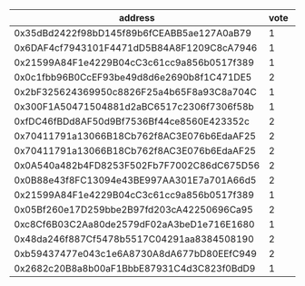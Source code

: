 address|vote|timestamp|signature
---|---|---|---
0x35dBd2422f98bD145f89b6fCEABB5ae127A0aB79|1|1599220024|0x39340e7321e54766be339b6e0cfd28000b44b05d4754515cb20afafdecc072707a59335975d69b7904fac31c233edd2aa89b606965fdaf3a4cb1b2431a18c5c41c
0x6DAF4cf7943101F4471dD5B84A8F1209C8cA7946|1|1599220069|0x7cb7290a0957e8905138f63f815255a428ce7dde5520c6fa600217a07e1ca3fb5eab4e3870e146bc5df383e4f4d83b6d10444b76761d6d57d481e37a01e23c7e1c
0x21599A84F1e4229B04cC3c61cc9a856b0517f389|1|1599225905|0xaf45eaffca24ad762595a0d97af0fa91e0f499a06c17845c88d356d7299779e823dc72c39d805fa069129671031ccb431208ab7175dd656cff7c7fb27db6a8931b
0x0c1fbb96B0CcEF93be49d8d6e2690b8f1C471DE5|2|1599228825|0x68a64af6d03256b6719cb8bdc61baf51b7fae4219defd4f30c01523dd956b58567253d1b5dbf4ebfccbeefd052713ca5572a0263b93d2f7c9cec47596a0f8e621c
0x2bF325624369950c8826F25a4b65F8a93C8a704C|1|1599228906|0x4a30a6a7e28e9142421f598e81dfc6097bd5a64d8e8f07494bd1699c65247f7f48481ed1a685ee52835b5e52e777ab906d881234dc0a990569a92c271049e9a81b
0x300F1A50471504881d2aBC6517c2306f7306f58b|1|1599228971|0xf079588d135d1111886c40cbfd196f60f4a68152e6ce995517ec16f5277b22d97db763f1e17fc7e9d95685a79d2c046795141bb8a24ffb4ff89ebf00a83643471b
0xfDC46fBDd8AF50d9Bf7536Bf44ce8560E423352c|2|1599229465|0x330c34468872a938da2c21631efee90dcb3d9c8e2ecbd9555f578b160053ee195bb832166d7f896bc2c62cc001325cff0e9c49e3e4b6b018ddc7c4acd7ff12b41c
0x70411791a13066B18Cb762f8AC3E076b6EdaAF25|2|1599229636|0x4b0237b84f532a51f3018b999834210273b98a429c6c1e7edcb8eb40425bbf7676f8cc8533f887d18077fcb764405678ceae8766d724ebc7123215ba32c258fe1c
0x70411791a13066B18Cb762f8AC3E076b6EdaAF25|2|1599229713|0x3fa641b8752276e87d97ba8abf1de89db4f62fa02e0724f691deccab88842b4945d3c3eb6b220a0f0cfa7352dc0ed17070ad9059b4e198be6faa543c24cca64b1c
0x0A540a482b4FD8253F502Fb7F7002C86dC675D56|2|1599229728|0xad9db108a47e65634bf48dd24ade7d14c4dfb49629111cb3b7dc609d2ae260270e36f399977820c6ea103af2b8829c91fe25b221eddc1900f7d706e9b439b11a1b
0x0B88e43f8FC13094e43BE997AA301E7a701A66d5|2|1599230142|0x8f21608f8b73707d4384c6c1dcc9d374ae3158e0004880e112a02d06d955fed96051e379103b9a542c25a40922ce1577f04ca6f5fcb0f23a7a814f18242892721b
0x21599A84F1e4229B04cC3c61cc9a856b0517f389|1|1599231100|0x8aee36a2eecf011b45cc3451e5fe367984c03bf2f55c3e723442edd34907c4c7374749702496fb799e4f1b52609844643854f3720785ebaf93ea1e1f6769c74c1b
0x05Bf260e17D259bbe2B97fd203cA42250696Ca95|2|1599234771|0x6da670940ea62276be1c85bb1e1c0d235d040a1de8939b8a985dae8d884e40863cee6341be1b8eb0f8ae0773f2b2ee0aa3e352b8b2e83d31a26cd8b446efef621c
0xc8Cf6B03C2Aa80de2579dF02aA3beD1e716E1680|1|1599235031|0x5bc0b10278209b419017e3f0444b5c7e17d590a54dffc97c27d2e5213ada94df4fa5706fd6ef68a77fad093882546e2c80f78367add08014b31988a93e728ae71c
0x48da246f887Cf5478b5517C04291aa8384508190|2|1599237037|0x321f248f8b21dec433e11f89e29f01335f223e2641ee343a68612c94a2961f90638ebe8255a5f383ff215e1fd0bd7b7078c010c20c8fd3ff48eb63d0d3499bb61b
0xb59437477e043c1e6A8730A8dA677bD80EEfC949|2|1599238496|0x126bad1481aa72e638c7114985b18acd75560fe8e75bd16e001cfea049c7416755b3968b8f6d0068681337a5757f38b0485f4c0b62f9d252cf8b410daec9ba831b
0x2682c20B8a8b00aF1BbbE87931C4d3C823f0BdD9|1|1599294179|0xc8e1dea3986aa3251840049d7400f9abd8258bb9f4239aa4cad3e0e7183231212b9fc33d3474bf60cd78b6cadbf84841d67261e5a59ca84cc181d4196c5252991c